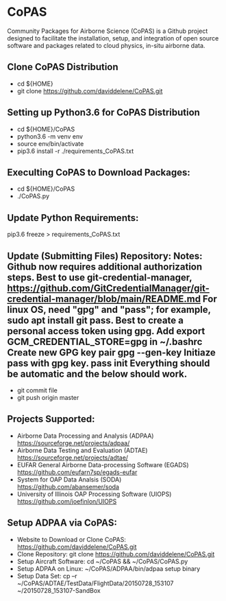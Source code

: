 # CoPAS
Community Packages for Airborne Science (CoPAS) is a Github project designed to
facilitate the installation, setup, and integration of open source software and
packages related to cloud physics, in-situ airborne data.

Clone CoPAS Distribution
---------------------------------
- cd ${HOME}
- git clone https://github.com/daviddelene/CoPAS.git

Setting up Python3.6 for CoPAS Distribution
---------------------------------
- cd ${HOME}/CoPAS 
- python3.6 -m venv env
- source env/bin/activate
- pip3.6 install -r ./requirements_CoPAS.txt

Execulting CoPAS to Download Packages:
------------------
- cd ${HOME}/CoPAS
- ./CoPAS.py

Update Python Requirements:
---------------
pip3.6 freeze > requirements_CoPAS.txt

Update (Submitting Files) Repository:
Notes:
  Github now requires additional authorization steps.
  Best to use git-credential-manager, 
  https://github.com/GitCredentialManager/git-credential-manager/blob/main/README.md
  For linux OS, need "gpg" and "pass"; for example, sudo apt install git pass. 
  Best to create a personal access token using gpg.
    Add export GCM_CREDENTIAL_STORE=gpg in ~/.bashrc
  Create new GPG key pair
    gpg --gen-key
  Initiaze pass with gpg key.
    pass init <gpg-id>
  Everything should be automatic and the below should work.
---------------
- git commit file
- git push origin master

Projects Supported:
-------------------
- Airborne Data Processing and Analysis (ADPAA)
    https://sourceforge.net/projects/adpaa/
- Airborne Data Testing and Evaluation (ADTAE)
    https://sourceforge.net/projects/adtae/
- EUFAR General Airborne Data-processing Software (EGADS)
    https://github.com/eufarn7sp/egads-eufar
- System for OAP Data Analsis (SODA)
    https://github.com/abansemer/soda
- University of Illinois OAP Processing Software (UIOPS)
    https://github.com/joefinlon/UIOPS

Setup ADPAA via CoPAS:
----------------------
- Website to Download or Clone CoPAS:
https://github.com/daviddelene/CoPAS.git
- Clone Repository:
git clone
https://github.com/daviddelene/CoPAS.git
- Setup Aircraft Software:
cd ~/CoPAS && ~/CoPAS/CoPAS.py
- Setup ADPAA on Linux:
~/CoPAS/ADPAA/bin/adpaa setup binary
- Setup Data Set:
cp –r ~/CoPAS/ADTAE/TestData/FlightData/20150728_153107 ~/20150728_153107-SandBox

